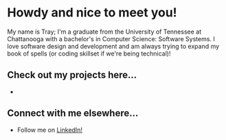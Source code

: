 <h1>Howdy and nice to meet you!</h1>

My name is Tray; I'm a graduate from the University of Tennessee at Chattanooga with a bachelor's in Computer Science: Software Systems. I love software design and development and am always trying to expand my book of spells (or coding skillset if we're being technical)!

<h2>Check out my projects here...</h2>

- 

<h2>Connect with me elsewhere...</h2>

- Follow me on [LinkedIn!](https://www.linkedin.com/in/trayton-berry)
